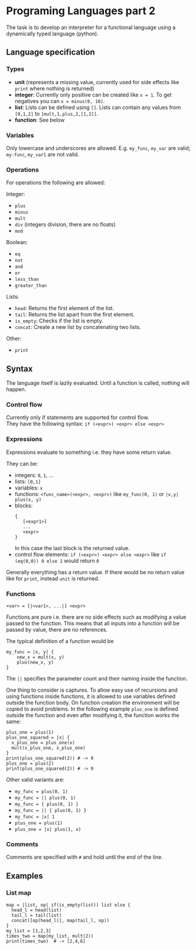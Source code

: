 # Programing Languages part 2

The task is to develop an interpreter for a functional language using a dynamically typed language (python).

## Language specification

### Types

* **unit** (represents a missing value, currently used for side effects like `print` where nothing is returned)
* **integer**: Currently only positive can be created like `x = 1`. To get negatives you can `x = minus(0, 10)`.
* **list**: Lists can be defined using `[]`. Lists can contain any values from `[0,1,2]` to `[mult,1,plus,2,[1,2]]`.
* **function**: See below

### Variables

Only lowercase and underscores are allowed. E.g. `my_func`, `my_var` are valid; `my-func`, `my_var1` are not valid.

### Operations

For operations the following are allowed:

Integer:

* `plus`
* `minus`
* `mult`
* `div` (integers division, there are no floats)
* `mod`

Boolean:

* `eq`
* `not`
* `and`
* `or`
* `less_than`
* `greater_than`

Lists:

* `head`: Returns the first element of the list.
* `tail`: Returns the list apart from the first element.
* `is_empty`: Checks if the list is empty.
* `concat`: Create a new list by concatenating two lists.

Other:

* `print`

## Syntax

The language itself is lazily evaluated. Until a function is called, nothing will happen.

### Control flow

Currently only if statements are supported for control flow.  
They have the following syntax: `if (<expr>) <expr> else <expr>`

### Expressions

Expressions evaluate to something i.e. they have some return value.

They can be:

* integers: `0`, `1`, ...
* lists: `[0,1]`
* variables: `x`
* functions: `<func_name>(<expr>, <expr>)` like `my_func(0, 1)` or `|x,y| plus(x, y)`
* blocks:
  ```
  {
     [<expr1>]
     ...
     <expr>
  }
  ```
  In this case the last block is the returned value.
* control flow elements: `if (<expr>) <expr> else <expr>` like `if (eq(0,0)) 0 else 1` would return `0`

Generally everything has a return value. If there would be no return value like for `print`, instead `unit` is returned.

### Functions

```
<var> = [|<var1>, ...|] <expr>
```

Functions are pure i.e. there are no side effects such as modifying a value passed to the function. This means that all
inputs into a function will be passed by value, there are no references.

The typical definition of a function would be

```
my_func = |x, y| {
    new_x = mult(x, y)
    plus(new_x, y)
}
```

The `||` specifies the parameter count and their naming inside the function.

One thing to consider is captures. To allow easy use of recursions and using functions inside functions, it is allowed
to use variables defined outside the function body. On function creation the environment will be copied to avoid
problems.
In the following example `plus_one` is defined outside the function and even after modifying it, the function works the
same:

```
plus_one = plus(1)
plus_one_squared = |x| {
  x_plus_one = plus_one(x)
  mult(x_plus_one, x_plus_one)
}
print(plus_one_squared(2)) # -> 9
plus_one = plus(2)
print(plus_one_squared(2)) # -> 9
```

Other valid variants are:

* `my_func = plus(0, 1)`
* `my_func = || plus(0, 1)`
* `my_func = { plus(0, 1) }`
* `my_func = || { plus(0, 1) }`
* `my_func = |x| 1`
* `plus_one = plus(1)`
* `plus_one = |x| plus(1, x)`

### Comments

Comments are specified with `#` and hold until the end of the line.

## Examples

### List map

```
map = |list, op| if(is_empty(list)) list else {
  head_l = head(list)
  tail_l = tail(list)
  concat([op(head_l)], map(tail_l, op))
}
my_list = [1,2,3]
times_two = map(my_list, mult(2))
print(times_two)  # -> [2,4,6]
```
